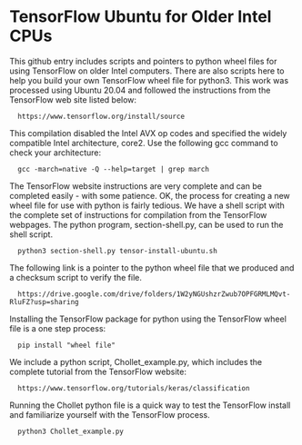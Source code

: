# TensorFlow Ubuntu for Older Intel CPUs
This github entry includes scripts and pointers to python wheel files for using TensorFlow on older Intel computers.  There are also scripts here to help you build your own TensorFlow wheel file for python3.  This work was processed using Ubuntu 20.04 and followed the instructions from the TensorFlow web site listed below:

```
  https://www.tensorflow.org/install/source
```

This compilation disabled the Intel AVX op codes and specified the widely compatible Intel architecture, core2.  Use the following gcc command to check your architecture:

```
  gcc -march=native -Q --help=target | grep march
```

The TensorFlow website instructions are very complete and can be completed easily - with some patience.  OK, the process for creating a new wheel file for use with python is fairly tedious.  We have a shell script with the complete set of instructions for compilation from the TensorFlow webpages.  The python program, section-shell.py, can be used to run the shell script.

```
  python3 section-shell.py tensor-install-ubuntu.sh
```

The following link is a pointer to the python wheel file that we produced and a checksum script to verify the file.

```
  https://drive.google.com/drive/folders/1W2yNGUshzrZwub7OPFGRMLMQvt-RluFZ?usp=sharing
```

Installing the TensorFlow package for python using the TensorFlow wheel file is a one step process:

```
  pip install "wheel file"
```

We include a python script, Chollet_example.py, which includes the complete tutorial from the TensorFlow website:

```
  https://www.tensorflow.org/tutorials/keras/classification
```

Running the Chollet python file is a quick way to test the TensorFlow install and familiarize yourself with the TensorFlow process.

```
  python3 Chollet_example.py
```



